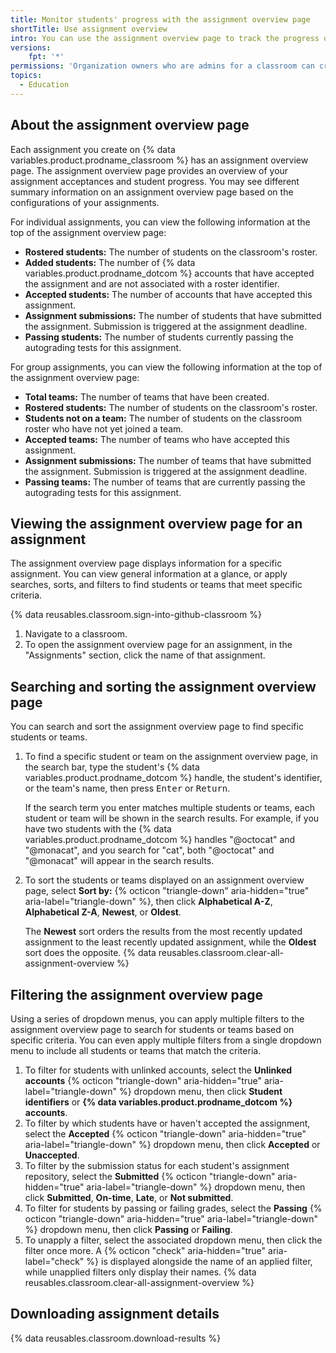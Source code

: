 ```yaml
---
title: Monitor students' progress with the assignment overview page
shortTitle: Use assignment overview
intro: You can use the assignment overview page to track the progress of each student or team on an assignment.
versions:
    fpt: '*'
permissions: 'Organization owners who are admins for a classroom can create and manage group assignments for a classroom. {% data reusables.classroom.classroom-admins-link %}'
topics:
  - Education
---
```


## About the assignment overview page

Each assignment you create on {% data variables.product.prodname_classroom %} has an assignment overview page. The assignment overview page provides an overview of your assignment acceptances and student progress. You may see different summary information on an assignment overview page based on the configurations of your assignments.

For individual assignments, you can view the following information at the top of the assignment overview page:

* **Rostered students:** The number of students on the classroom's roster.
* **Added students:** The number of {% data variables.product.prodname_dotcom %} accounts that have accepted the assignment and are not associated with a roster identifier.
* **Accepted students:** The number of accounts that have accepted this assignment.
* **Assignment submissions:** The number of students that have submitted the assignment. Submission is triggered at the assignment deadline.
* **Passing students:** The number of students currently passing the autograding tests for this assignment.

For group assignments, you can view the following information at the top of the assignment overview page:

* **Total teams:** The number of teams that have been created.
* **Rostered students:** The number of students on the classroom's roster.
* **Students not on a team:** The number of students on the classroom roster who have not yet joined a team.
* **Accepted teams:** The number of teams who have accepted this assignment.
* **Assignment submissions:** The number of teams that have submitted the assignment. Submission is triggered at the assignment deadline.
* **Passing teams:** The number of teams that are currently passing the autograding tests for this assignment.

## Viewing the assignment overview page for an assignment

The assignment overview page displays information for a specific assignment. You can view general information at a glance, or apply searches, sorts, and filters to find students or teams that meet specific criteria.

{% data reusables.classroom.sign-into-github-classroom %}
1. Navigate to a classroom.
1. To open the assignment overview page for an assignment, in the "Assignments" section, click the name of that assignment.

## Searching and sorting the assignment overview page

You can search and sort the assignment overview page to find specific students or teams.

1. To find a specific student or team on the assignment overview page, in the search bar, type the student's {% data variables.product.prodname_dotcom %} handle, the student's identifier, or the team's name, then press <kbd>Enter</kbd> or <kbd>Return</kbd>.

   If the search term you enter matches multiple students or teams, each student or team will be shown in the search results. For example, if you have two students with the {% data variables.product.prodname_dotcom %} handles "@octocat" and "@monacat", and you search for "cat", both "@octocat" and "@monacat" will appear in the search results.
1. To sort the students or teams displayed on an assignment overview page, select **Sort by:** {% octicon "triangle-down" aria-hidden="true" aria-label="triangle-down" %}, then click **Alphabetical A-Z**, **Alphabetical Z-A**, **Newest**, or **Oldest**.

   The **Newest** sort orders the results from the most recently updated assignment to the least recently updated assignment, while the **Oldest** sort does the opposite.
{% data reusables.classroom.clear-all-assignment-overview %}

## Filtering the assignment overview page

Using a series of dropdown menus, you can apply multiple filters to the assignment overview page to search for students or teams based on specific criteria. You can even apply multiple filters from a single dropdown menu to include all students or teams that match the criteria.

1. To filter for students with unlinked accounts, select the **Unlinked accounts** {% octicon "triangle-down" aria-hidden="true" aria-label="triangle-down" %} dropdown menu, then click **Student identifiers** or **{% data variables.product.prodname_dotcom %} accounts**.
1. To filter by which students have or haven't accepted the assignment, select the **Accepted** {% octicon "triangle-down" aria-hidden="true" aria-label="triangle-down" %} dropdown menu, then click **Accepted** or **Unaccepted**.
1. To filter by the submission status for each student's assignment repository, select the **Submitted** {% octicon "triangle-down" aria-hidden="true" aria-label="triangle-down" %} dropdown menu, then click **Submitted**, **On-time**, **Late**, or **Not submitted**.
1. To filter for students by passing or failing grades, select the **Passing** {% octicon "triangle-down" aria-hidden="true" aria-label="triangle-down" %} dropdown menu, then click **Passing** or **Failing**.
1. To unapply a filter, select the associated dropdown menu, then click the filter once more. A {% octicon "check" aria-hidden="true" aria-label="check" %} is displayed alongside the name of an applied filter, while unapplied filters only display their names.
{% data reusables.classroom.clear-all-assignment-overview %}

## Downloading assignment details

{% data reusables.classroom.download-results %}
